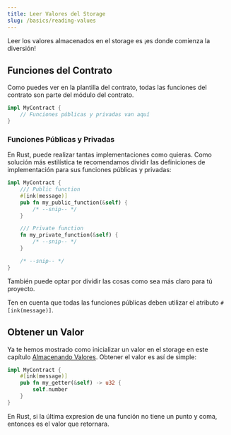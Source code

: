 ```yaml
---
title: Leer Valores del Storage
slug: /basics/reading-values
---
```


Leer los valores almacenados en el storage es ¡es donde comienza la diversión!

## Funciones del Contrato

Como puedes ver en la plantilla del contrato, todas las funciones del contrato son parte del módulo del contrato.

```rust
impl MyContract {
    // Funciones públicas y privadas van aquí
}
```

### Funciones Públicas y Privadas

En Rust, puede realizar tantas implementaciones como quieras. Como solución más estilística te recomendamos
dividir las definiciones de implementación para sus funciones públicas y privadas:


```rust
impl MyContract {
    /// Public function
    #[ink(message)]
    pub fn my_public_function(&self) {
        /* --snip-- */
    }

    /// Private function
    fn my_private_function(&self) {
        /* --snip-- */
    }

    /* --snip-- */
}
```

También puede optar por dividir las cosas como sea más claro para tú proyecto.

Ten en cuenta que todas las funciones públicas deben utilizar el atributo `#[ink(message)]`.

## Obtener un Valor

Ya te hemos mostrado como inicializar un valor en el storage en este capítulo [Almacenando Valores](/basics/storing-values).
Obtener el valor es así de simple:

```rust
impl MyContract {
    #[ink(message)]
    pub fn my_getter(&self) -> u32 {
        self.number
    }
}
```

En Rust, si la última expresion de una función no tiene un punto y coma, entonces es el valor que retornara.